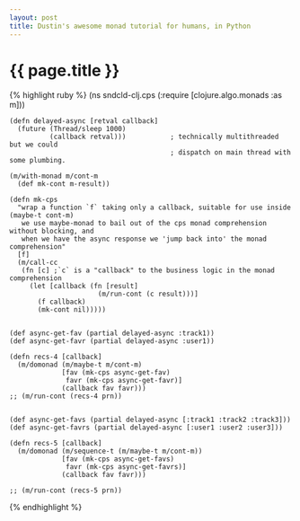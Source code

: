 ```yaml
---
layout: post
title: Dustin's awesome monad tutorial for humans, in Python
---
```


# {{ page.title }}

{% highlight ruby %}
    (ns sndcld-clj.cps
      (:require [clojure.algo.monads :as m]))


    (defn delayed-async [retval callback]
      (future (Thread/sleep 1000)
              (callback retval)))           ; technically multithreaded but we could
                                            ; dispatch on main thread with some plumbing.

    (m/with-monad m/cont-m
      (def mk-cont m-result))

    (defn mk-cps
      "wrap a function `f` taking only a callback, suitable for use inside (maybe-t cont-m)
       we use maybe-monad to bail out of the cps monad comprehension without blocking, and
       when we have the async response we 'jump back into' the monad comprehension"
      [f]
      (m/call-cc
       (fn [c] ;`c` is a "callback" to the business logic in the monad comprehension
         (let [callback (fn [result]
                          (m/run-cont (c result)))]
           (f callback)
           (mk-cont nil)))))


    (def async-get-fav (partial delayed-async :track1))
    (def async-get-favr (partial delayed-async :user1))

    (defn recs-4 [callback]
      (m/domonad (m/maybe-t m/cont-m)
                 [fav (mk-cps async-get-fav)
                  favr (mk-cps async-get-favr)]
                 (callback fav favr)))
    ;; (m/run-cont (recs-4 prn))


    (def async-get-favs (partial delayed-async [:track1 :track2 :track3]))
    (def async-get-favrs (partial delayed-async [:user1 :user2 :user3]))

    (defn recs-5 [callback]
      (m/domonad (m/sequence-t (m/maybe-t m/cont-m))
                 [fav (mk-cps async-get-favs)
                  favr (mk-cps async-get-favrs)]
                 (callback fav favr)))

    ;; (m/run-cont (recs-5 prn))
{% endhighlight %}
